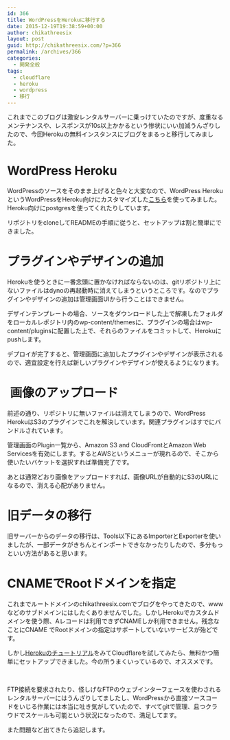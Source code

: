 ```yaml
---
id: 366
title: WordPressをHerokuに移行する
date: 2015-12-19T19:38:59+00:00
author: chikathreesix
layout: post
guid: http://chikathreesix.com/?p=366
permalink: /archives/366
categories:
  - 開発全般
tags:
  - cloudflare
  - heroku
  - wordpress
  - 移行
---
```

これまでこのブログは激安レンタルサーバーに乗っけていたのですが、度重なるメンテナンスや、レスポンスが10s以上かかるという惨状にいい加減うんざりしたので、今回Herokuの無料インスタンスにブログをまるっと移行してみました。

<!--more-->

# WordPress Heroku

WordPressのソースをそのまま上げると色々と大変なので、WordPress HerokuというWordPressをHeroku向けにカスタマイズした[こちら](https://github.com/mhoofman/wordpress-heroku)を使ってみました。Heroku向けにpostgresを使ってくれたりしています。

リポジトリをcloneしてREADMEの手順に従うと、セットアップは割と簡単にできました。

# プラグインやデザインの追加

Herokuを使うときに一番念頭に置かなければならないのは、gitリポジトリ上にないファイルはdynoの再起動時に消えてしまうというところです。なのでプラグインやデザインの追加は管理画面UIから行うことはできません。

デザインテンプレートの場合、ソースをダウンロードした上で解凍したフォルダをローカルレポジトリ内のwp-content/themesに、プラグインの場合はwp-content/pluginsに配置した上で、それらのファイルをコミットして、Herokuにpushします。

デプロイが完了すると、管理画面に追加したプラグインやデザインが表示されるので、適宜設定を行えば新しいプラグインやデザインが使えるようになります。

#  画像のアップロード

前述の通り、リポジトリに無いファイルは消えてしまうので、WordPress HerokuはS3のプラグインでこれを解決しています。関連プラグインはすでにバンドルされています。

管理画面のPlugin一覧から、Amazon S3 and CloudFrontとAmazon Web Servicesを有効にします。するとAWSというメニューが現れるので、そこから使いたいバケットを選択すれば準備完了です。

あとは通常どおり画像をアップロードすれば、画像URLが自動的にS3のURLになるので、消える心配がありません。

# 旧データの移行

旧サーバーからのデータの移行は、Tools以下にあるImporterとExporterを使いましたが、一部データがきちんとインポートできなかったりしたので、多分もっといい方法があると思います。

# CNAMEでRootドメインを指定

これまでルートドメインのchikathreesix.comでブログをやってきたので、wwwなどのサブドメインにはしたくありませんでした。しかしHerokuでカスタムドメインを使う際、Aレコードは利用できずCNAMEしか利用できません。残念なことにCNAME でRootドメインの指定はサポートしていないサービスが殆どです。

しかし[Herokuのチュートリアル](https://devcenter.heroku.com/articles/custom-domains#add-a-custom-root-domain)をみてCloudflareを試してみたら、無料かつ簡単にセットアップできました。今の所うまくいっているので、オススメです。

&nbsp;

FTP接続を要求されたり、怪しげなFTPのウェブインターフェースを使わされるレンタルサーバーにはうんざりしてましたし、WordPressから直接ソースコードをいじる作業には本当に吐き気がしていたので、すべてgitで管理、且つクラウドでスケールも可能という状況になったので、満足してます。

また問題など出てきたら追記します。